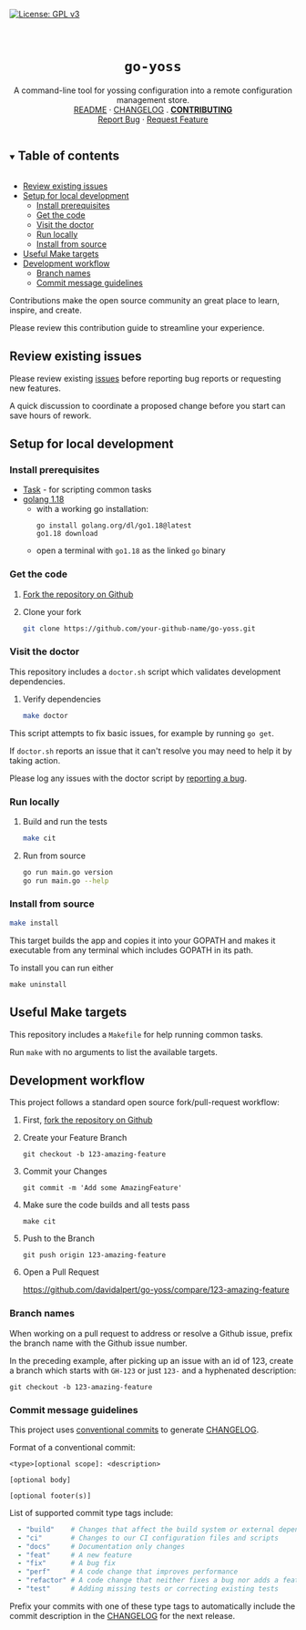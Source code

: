 <!-- PROJECT SHIELDS -->
<!--
*** https://www.markdownguide.org/basic-syntax/#reference-style-links
-->
[![License: GPL v3][license-shield]][license-url]
<!-- [![Issues][issues-shield]][issues-url] -->
<!-- [![Forks][forks-shield]][forks-url] -->
<!-- ![GitHub Contributors][contributors-shield] -->
<!-- ![GitHub Contributors Image][contributors-image-url] -->

<!-- PROJECT LOGO -->
<br />
<!-- vale Google.Headings = NO -->
<h1 align="center"><code>go-yoss</code></h1>
<!-- vale Google.Headings = YES -->

<p align="center">
  A command-line tool for yossing configuration into a remote configuration management store.
  <br />
  <a href="./README.md">README</a>
  ·
  <a href="./CHANGELOG.md">CHANGELOG</a>
  .
  <a href="./CONTRIBUTING.md"><strong>CONTRIBUTING</strong></a>
  <br />
  <!-- <a href="https://github.com/davidalpert/go-yoss">View Demo</a>
  · -->
  <a href="https://github.com/davidalpert/go-yoss/issues">Report Bug</a>
  ·
  <a href="https://github.com/davidalpert/go-yoss/issues">Request Feature</a>
</p>

<details open="open">
  <summary><h2 style="display: inline-block">Table of contents</h2></summary>

- [Review existing issues](#review-existing-issues)
- [Setup for local development](#setup-for-local-development)
  - [Install prerequisites](#install-prerequisites)
  - [Get the code](#get-the-code)
  - [Visit the doctor](#visit-the-doctor)
  - [Run locally](#run-locally)
  - [Install from source](#install-from-source)
- [Useful Make targets](#useful-make-targets)
- [Development workflow](#development-workflow)
  - [Branch names](#branch-names)
  - [Commit message guidelines](#commit-message-guidelines)

</details>

Contributions make the open source community an great place to learn, inspire, and create.

Please review this contribution guide to streamline your experience.

## Review existing issues

Please review existing [issues](https://github.com/davidalpert/go-yoss/issues) before reporting bug reports or requesting new features.

A quick discussion to coordinate a proposed change before you start can save hours of rework. 

## Setup for local development

### Install prerequisites

* [Task](https://taskfile.dev) - for scripting common tasks
* [golang 1.18](https://golang.org/doc/manage-install)
  * with a working go installation:
    ```
    go install golang.org/dl/go1.18@latest
    go1.18 download
    ```
  * open a terminal with `go1.18` as the linked `go` binary

### Get the code

1. [Fork the repository on Github](https://github.com/davidalpert/go-yoss/fork)

1. Clone your fork
   ```sh
   git clone https://github.com/your-github-name/go-yoss.git
   ```

### Visit the doctor

This repository includes a `doctor.sh` script which validates development dependencies.

1. Verify dependencies
    ```sh
    make doctor
    ```

This script attempts to fix basic issues, for example by running `go get`.

If `doctor.sh` reports an issue that it can't resolve you may need to help it by taking action.

Please log any issues with the doctor script by [reporting a bug](https://github.com/davidalpert/go-yoss/issues).

### Run locally

1. Build and run the tests
    ```sh
    make cit
    ```
1. Run from source
    ```sh
    go run main.go version
    go run main.go --help
    ```

### Install from source

```sh
make install
```
This target builds the app and copies it into your GOPATH and makes it executable from any terminal which includes GOPATH in its path.

To install you can run either
```
make uninstall
```

## Useful Make targets

This repository includes a `Makefile` for help running common tasks.

Run `make` with no arguments to list the available targets.

## Development workflow

This project follows a standard open source fork/pull-request workflow:

1. First, [fork the repository on Github](https://github.com/davidalpert/go-yoss/fork)


1. Create your Feature Branch
   ```
   git checkout -b 123-amazing-feature
   ```
1. Commit your Changes
   ```
   git commit -m 'Add some AmazingFeature'
   ```
1. Make sure the code builds and all tests pass
   ```
   make cit
   ```
3. Push to the Branch
   ```
   git push origin 123-amazing-feature
   ```
4. Open a Pull Request

    https://github.com/davidalpert/go-yoss/compare/123-amazing-feature

### Branch names

When working on a pull request to address or resolve a Github issue, prefix the branch name with the Github issue number.

In the preceding example, after picking up an issue with an id of 123, create a branch which starts with `GH-123` or just `123-` and a hyphenated description:

```
git checkout -b 123-amazing-feature
```

### Commit message guidelines

This project uses [conventional commits](https://www.conventionalcommits.org/en/v1.0.0/#summary) to generate [CHANGELOG](CHANGELOG.md).

Format of a conventional commit:
```
<type>[optional scope]: <description>

[optional body]

[optional footer(s)]
```

List of supported commit type tags include:
```yaml
  - "build"    # Changes that affect the build system or external dependencies
  - "ci"       # Changes to our CI configuration files and scripts 
  - "docs"     # Documentation only changes
  - "feat"     # A new feature
  - "fix"      # A bug fix
  - "perf"     # A code change that improves performance
  - "refactor" # A code change that neither fixes a bug nor adds a feature
  - "test"     # Adding missing tests or correcting existing tests
```

Prefix your commits with one of these type tags to automatically include the commit description in the [CHANGELOG](CHANGELOG.md) for the next release.

[license-shield]: https://img.shields.io/badge/License-GPLv3-blue.svg
[license-url]: https://www.gnu.org/licenses/gpl-3.0
